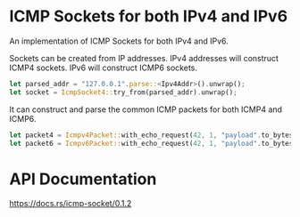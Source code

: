 # ICMP Sockets for both IPv4 and IPv6

An implementation of ICMP Sockets for both IPv4 and IPv6.

Sockets can be created from IP addresses. IPv4 addresses will construct ICMP4 sockets. IPv6 will construct ICMP6 sockets.

```rust
let parsed_addr = "127.0.0.1".parse::<Ipv4Addr>().unwrap();
let socket = IcmpSocket4::try_from(parsed_addr).unwrap();
```

It can construct and parse the common ICMP packets for both ICMP4 and ICMP6.

```rust
let packet4 = Icmpv4Packet::with_echo_request(42, 1, "payload".to_bytes());
let packet6 = Icmpv6Packet::with_echo_request(42, 1, "payload".to_bytes());
```

# API Documentation

https://docs.rs/icmp-socket/0.1.2